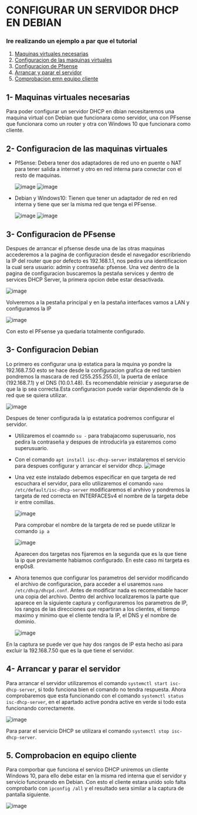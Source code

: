 # CONFIGURAR UN SERVIDOR DHCP EN DEBIAN
### Ire realizando un ejemplo a par que el tutorial

1. [Maquinas virtuales necesarias](1--maquinas-virtuales-necesarias)
2. [Configuracion de las maquinas virtuales]()
3. [Configuracion de Pfsense](3--configuracio-de-pfsense)
4. [Arrancar y parar el servidor](4--arrancar-y-parar-el-servidor)
5. [Comprobacion emn equipo cliente](5--comprobacion-en-equipo-cliente)
 ## 1- Maquinas virtuales necesarias
 Para poder configurar un servidor DHCP en dbian necesitaremos una maquina virtual con Debian que funcionara como servidor, una con PFsense que funcionara como un router y otra con Windows 10 que funcionara como cliente.

 ## 2- Configuracion de las maquinas virtuales 
 - PfSense: Debera tener dos adaptadores de red uno en puente o NAT para tener salida a internet y otro en red interna para conectar con el resto de maquinas.


   ![image](https://github.com/ManuFdzDC/ManuelFernandezSRI/assets/144890528/a56a4bce-ca6e-4235-978c-981d6d72e7a0)
   ![image](https://github.com/ManuFdzDC/ManuelFernandezSRI/assets/144890528/26ee2784-898e-4ccc-8f6a-67755444548e)

 - Debian y Windows10: Tienen que tener un adaptador de red en red interna y tiene que ser la misma red que tenga el PFsense.

   
   ![image](https://github.com/ManuFdzDC/ManuelFernandezSRI/assets/144890528/0d5af25e-0eec-4b6d-801a-9e616b9a080d)
   ![image](https://github.com/ManuFdzDC/ManuelFernandezSRI/assets/144890528/b81fa5bb-b3ac-4916-877d-04d806b156a5)

 ## 3- Configuracion de PFsense
 Despues de arrancar el pfsense desde una de las otras maquinas accederemos a la pagina de configuracion desde el navegador escribriendo la IP del router que por defecto es 192.168.1.1, nos pedira una identificacion la cual sera usuario: admin y contraseña: pfsense.
 Una vez dentro de la pagina de configuracion buscaremos la pestaña services y dentro de services DHCP Server, la primera opcion debe estar desactivada.
 
   ![image](https://github.com/ManuFdzDC/ManuelFernandezSRI/assets/144890528/e2b6021f-29dc-4150-b10c-9fb89cdea98a)
   
  Volveremos a la pestaña principal y en la pestaña interfaces vamos a LAN y configuramos la IP

   ![image](https://github.com/ManuFdzDC/ManuelFernandezSRI/assets/144890528/830b803a-30af-42dc-b582-6e496ea74070)
   
  Con esto el PFsense ya quedaria totalmente configurado.

  ## 3- Configuracion Debian 
  Lo primero es configurar una ip estatica para la mquina yo pondre la 192.168.7.50 esto se hace desde la 
  configuracion grafica de red tambien pondremos la mascara de red (255.255.255.0), la puerta de enlace 
  (192.168.7.1) y el DNS (10.0.1.48). Es recomendable reiniciar y asegurarse de que la ip sea correcta.Esta 
  configuracion puede variar dependiendo de la red que se quiera utilizar.

  ![image](https://github.com/ManuFdzDC/ManuelFernandezSRI/assets/144890528/79c30e4f-0a71-43fa-b09e-dd63b146e439)


  Despues de tener configurada la ip estatatica podremos configurar el servidor.
  - Utilizaremos el coamndo `su -` para trabajacomo superusuario, nos pedira la contraseña y despues de 
    introducirla ya estaremos como superusuario.
  - Con el comando `apt install isc-dhcp-server` instalaremos el servicio para despues configurar y arrancar 
    el servidor dhcp.
    ![image](https://github.com/ManuFdzDC/ManuelFernandezSRI/assets/144890528/a7439309-c56f-4c17-9216-0025aefe06c8)
  - Una vez este instalado debemos especificar en que targeta de red escuchara el servidor, para ello            utilizaremos el comando `nano /etc/default/isc-dhcp-server` modificaremos el arvhivo y pondremos la          targeta de red correcta en INTERFACESv4 el nombre de la targeta debe ir entre comillas.
    
    ![image](https://github.com/ManuFdzDC/ManuelFernandezSRI/assets/144890528/e015ff24-af0d-4c49-8c14-1ffb19426f1a)
 
    Para comprobar el nombre de la targeta de red se puede utilizar le comando `ip a`

    ![image](https://github.com/ManuFdzDC/ManuelFernandezSRI/assets/144890528/d348ac27-1f99-475e-a782-5945d9347bed)

    Aparecen dos targetas nos fijaremos en la segunda que es la que tiene la ip que previamente habiamos 
    configurado. En este caso mi targeta es enp0s8.

  - Ahora tenemos que configurar los parametros del servidor modificando el archivo de configuracion, para 
    acceder a el usaremos `nano /etc/dhcp/dhcpd.conf`. Antes de modificar nada es recomendable hacer una 
    copia del archivo. Dentro del archivo localizaremos la parte que aparece en la siguiente captura y configuraremos los       parametros de IP, los rangos de las direcciones que repartiran a los clientes, el tiempo maximo y minimo que el            cliente tendra la IP, el DNS y el nombre de dominio.
    
    ![image](https://github.com/ManuFdzDC/ManuelFernandezSRI/assets/144890528/88ab70c2-9c71-41a8-a9ed-b27a7491992d)

En la captura se puede ver que hay dos rangos de IP esta hecho asi para excluir la 192.168.7.50 que es la que tiene el servidor.

## 4- Arrancar y parar el servidor
Para arrancar el servidor utilizaremos el comando `systemctl start isc-dhcp-server`, si todo funciona bien el comando no tendra respuesta.
Ahora comprobaremos que esta funcionando con el comando `systemctl status isc-dhcp-server`, en el apartado active pondra active en verde si todo esta funcionando correctamente. 

![image](https://github.com/ManuFdzDC/ManuelFernandezSRI/assets/144890528/1e44e0f8-157f-4b47-beb0-2670cc30f4a3)

Para parar el servicio DHCP se utilizara el comando `systemctl stop isc-dhcp-server`.

## 5. Comprobacion en equipo cliente

Para comporbar que funciona el servico DHCP uniremos un cliente Windows 10, para ello debe estar en la misma red interna que el servidor y servicio funcionando en Debian.
Con esto el cliente estara unido solo falta comprobarlo con `ipconfig /all` y el resultado sera similar a la captura de pantalla siguiente.

![image](https://github.com/ManuFdzDC/ManuelFernandezSRI/assets/144890528/a50d0a63-7cea-4c62-bf64-fa0a62452e16)










  
